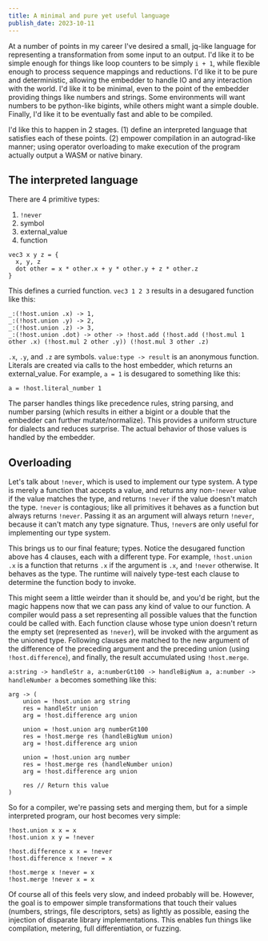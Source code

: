 ```yaml
---
title: A minimal and pure yet useful language
publish_date: 2023-10-11
---
```


At a number of points in my career I've desired a small, jq-like language for representing a transformation from some input to an output. I'd like it to be simple enough for things like loop counters to be simply `i + 1`, while flexible enough to process sequence mappings and reductions. I'd like it to be pure and deterministic, allowing the embedder to handle IO and any interaction with the world. I'd like it to be minimal, even to the point of the embedder providing things like numbers and strings. Some environments will want numbers to be python-like bigints, while others might want a simple double. Finally, I'd like it to be eventually fast and able to be compiled.

I'd like this to happen in 2 stages. (1) define an interpreted language that satisfies each of these points. (2) empower compilation in an autograd-like manner; using operator overloading to make execution of the program actually output a WASM or native binary.

## The interpreted language
There are 4 primitive types:
1. `!never`
2. symbol
3. external_value
4. function
```
vec3 x y z = {
  x, y, z
  dot other = x * other.x + y * other.y + z * other.z
}
```
This defines a curried function. `vec3 1 2 3` results in a desugared function like this:
```
_:(!host.union .x) -> 1,
_:(!host.union .y) -> 2,
_:(!host.union .z) -> 3,
_:(!host.union .dot) -> other -> !host.add (!host.add (!host.mul 1 other .x) (!host.mul 2 other .y)) (!host.mul 3 other .z)
```
`.x`, `.y`, and `.z` are symbols. `value:type -> result` is an anonymous function. Literals are created via calls to the host embedder, which returns an external_value. For example, `a = 1` is desugared to something like this:
```
a = !host.literal_number 1
```
The parser handles things like precedence rules, string parsing, and number parsing (which results in either a bigint or a double that the embedder can further mutate/normalize). This provides a uniform structure for dialects and reduces surprise. The actual behavior of those values is handled by the embedder.

## Overloading

Let's talk about `!never`, which is used to implement our type system. A type is merely a function that accepts a value, and returns any non-`!never` value if the value matches the type, and returns `!never` if the value doesn't match the type. `!never` is contagious; like all primitives it behaves as a function but always returns `!never`. Passing it as an argument will always return `!never`, because it can't match any type signature. Thus, `!never`s are only useful for implementing our type system.

This brings us to our final feature; types. Notice the desugared function above has 4 clauses, each with a different type. For example, `!host.union .x` is a function that returns `.x` if the argument is `.x`, and `!never` otherwise. It behaves as the type. The runtime will naively type-test each clause to determine the function body to invoke.

This might seem a little weirder than it should be, and you'd be right, but the magic happens now that we can pass any kind of value to our function. A compiler would pass a set representing all possible values that the function could be called with. Each function clause whose type union doesn't return the empty set (represented as `!never`), will be invoked with the argument as the unioned type. Following clauses are matched to the new argument of the difference of the preceding argument and the preceding union (using `!host.difference`), and finally, the result accumulated using `!host.merge`.

`a:string -> handleStr a, a:numberGt100 -> handleBigNum a, a:number -> handleNumber a` becomes something like this:
```
arg -> (
    union = !host.union arg string
    res = handleStr union
    arg = !host.difference arg union
    
    union = !host.union arg numberGt100
    res = !host.merge res (handleBigNum union)
    arg = !host.difference arg union
    
    union = !host.union arg number
    res = !host.merge res (handleNumber union)
    arg = !host.difference arg union
    
    res // Return this value
)
```

So for a compiler, we're passing sets and merging them, but for a simple interpreted program, our host becomes very simple:
```
!host.union x x = x
!host.union x y = !never

!host.difference x x = !never
!host.difference x !never = x

!host.merge x !never = x
!host.merge !never x = x
```

Of course all of this feels very slow, and indeed probably will be. However, the goal is to empower simple transformations that touch their values (numbers, strings, file descriptors, sets) as lightly as possible, easing the injection of disparate library implementations. This enables fun things like compilation, metering, full differentiation, or fuzzing.